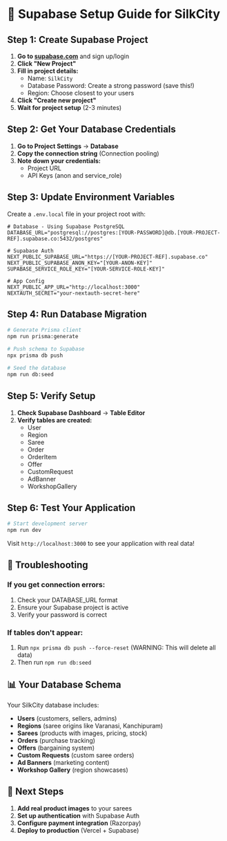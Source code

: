 # 🚀 Supabase Setup Guide for SilkCity

## Step 1: Create Supabase Project

1. **Go to [supabase.com](https://supabase.com)** and sign up/login
2. **Click "New Project"**
3. **Fill in project details:**
   - Name: `SilkCity`
   - Database Password: Create a strong password (save this!)
   - Region: Choose closest to your users
4. **Click "Create new project"**
5. **Wait for project setup** (2-3 minutes)

## Step 2: Get Your Database Credentials

1. **Go to Project Settings** → **Database**
2. **Copy the connection string** (Connection pooling)
3. **Note down your credentials:**
   - Project URL
   - API Keys (anon and service_role)

## Step 3: Update Environment Variables

Create a `.env.local` file in your project root with:

```env
# Database - Using Supabase PostgreSQL
DATABASE_URL="postgresql://postgres:[YOUR-PASSWORD]@db.[YOUR-PROJECT-REF].supabase.co:5432/postgres"

# Supabase Auth
NEXT_PUBLIC_SUPABASE_URL="https://[YOUR-PROJECT-REF].supabase.co"
NEXT_PUBLIC_SUPABASE_ANON_KEY="[YOUR-ANON-KEY]"
SUPABASE_SERVICE_ROLE_KEY="[YOUR-SERVICE-ROLE-KEY]"

# App Config
NEXT_PUBLIC_APP_URL="http://localhost:3000"
NEXTAUTH_SECRET="your-nextauth-secret-here"
```

## Step 4: Run Database Migration

```bash
# Generate Prisma client
npm run prisma:generate

# Push schema to Supabase
npx prisma db push

# Seed the database
npm run db:seed
```

## Step 5: Verify Setup

1. **Check Supabase Dashboard** → **Table Editor**
2. **Verify tables are created:**
   - User
   - Region
   - Saree
   - Order
   - OrderItem
   - Offer
   - CustomRequest
   - AdBanner
   - WorkshopGallery

## Step 6: Test Your Application

```bash
# Start development server
npm run dev
```

Visit `http://localhost:3000` to see your application with real data!

## 🔧 Troubleshooting

### If you get connection errors:
1. Check your DATABASE_URL format
2. Ensure your Supabase project is active
3. Verify your password is correct

### If tables don't appear:
1. Run `npx prisma db push --force-reset` (WARNING: This will delete all data)
2. Then run `npm run db:seed`

## 📊 Your Database Schema

Your SilkCity database includes:
- **Users** (customers, sellers, admins)
- **Regions** (saree origins like Varanasi, Kanchipuram)
- **Sarees** (products with images, pricing, stock)
- **Orders** (purchase tracking)
- **Offers** (bargaining system)
- **Custom Requests** (custom saree orders)
- **Ad Banners** (marketing content)
- **Workshop Gallery** (region showcases)

## 🎉 Next Steps

1. **Add real product images** to your sarees
2. **Set up authentication** with Supabase Auth
3. **Configure payment integration** (Razorpay)
4. **Deploy to production** (Vercel + Supabase)


